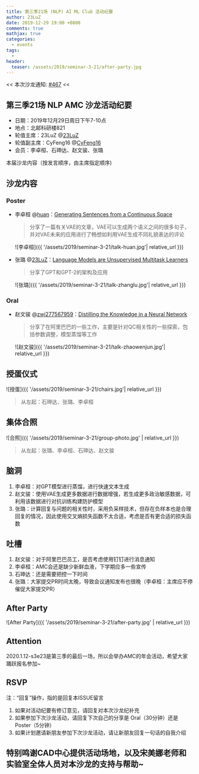 ```yaml
---
title: 第三季21场 (NLP) AI ML Club 活动纪要
author: 23LuZ
date: 2019-12-29 19:00 +0800
comments: true
mathjax: true
categories:
  - events
tags:
  - 
header:
  teaser: /assets/2019/seminar-3-21/after-party.jpg
---
```


<< 本次沙龙通知: [#467](https://github.com/BUPT/ai-ml.club/issues/467)  <<

## 第三季21场 NLP AMC 沙龙活动纪要

- 日期：2019年12月29日周日下午7-10点
- 地点：北邮科研楼821
- 轮值主席：23LuZ @[23LuZ](https://github.com/23LuZ)
- 轮值副主席：CyFeng16 @[CyFeng16](https://github.com/CyFeng16)
- 会员：李卓桓、石珅达、赵文骏、张璐

本届沙龙内容（按发言顺序，由主席指定顺序)

## 沙龙内容

### Poster

- 李卓桓 @[huan](https://github.com/huan)：[Generating Sentences from a Continuous Space](https://arxiv.org/pdf/1511.06349.pdf)

  > 分享了一篇有关VAE的文章，VAE可以生成两个语义之间的很多句子，并对VAE未来的应用进行了畅想如利用VAE生成不同礼貌表达的评论

  ![李卓桓]({{ '/assets/2019/seminar-3-21/talk-huan.jpg'| relative_url }})

- 张璐 @[23LuZ](https://github.com/23LuZ)：[Language Models are Unsupervised Multitask Learners](https://www.techbooky.com/wp-content/uploads/2019/02/Better-Language-Models-and-Their-Implications.pdf)

  > 分享了GPT和GPT-2的架构及应用

  ![张璐]({{ '/assets/2019/seminar-3-21/talk-zhanglu.jpg'| relative_url }})

### Oral  

- 赵文骏 @[zwj277567959](https://github.com/https://github.com/zwj277567959)：[Distilling the Knowledge in a Neural Network](https://arxiv.org/abs/1804.08150)

  > 分享了在阿里巴巴的一些工作，主要是针对QC相关性的一些探索，包括参数调整，模型蒸馏等工作

  ![赵文骏]({{ '/assets/2019/seminar-3-21/talk-zhaowenjun.jpg'| relative_url }})


## 授蛋仪式

![授蛋]({{ '/assets/2019/seminar-3-21/chairs.jpg'| relative_url }})

> 从左起：石珅达、张璐、李卓桓

## 集体合照

![合照]({{ '/assets/2019/seminar-3-21/group-photo.jpg' | relative_url }})

> 从左起：张璐、李卓桓、石珅达、赵文骏

## 脑洞

1. 李卓桓：对GPT模型进行蒸馏，进行快速文本生成
1. 赵文骏：使用VAE生成更多数据进行数据增强，若生成更多政治敏感数据，可利用该数据进行对抗训练构建防护模型
1. 张璐：计算回复与问题的相关性时，采用负采样技术，但存在负样本也是合理回复的情况，因此使用交叉熵损失函数不太合适，考虑是否有更合适的损失函数

## 吐槽

1. 赵文骏：对于阿里巴巴员工，是否考虑使用钉钉进行消息通知
1. 李卓桓：AMC会还是缺少新鲜血液，下学期应多一些宣传
1. 石珅达：还是需要把控一下时间
1. 张璐：大家提交PR时间太晚，导致会议通知发布也很晚（李卓桓：主席应不停催促大家提交PR）

## After Party

![After Party]({{ '/assets/2019/seminar-3-21/after-party.jpg' | relative_url }})

## Attention

2020.1.12-s3e23是第三季的最后一场，所以会举办AMC的年会活动，希望大家踊跃报名参加~

## RSVP

注：“回复”操作，指的是回复本ISSUE留言

1. 如果对活动纪要有修订意见，请回复对本次沙龙纪补充
2. 如果参加下次沙龙活动，请回复下次自己的分享是 Oral（30分钟）还是Poster（5分钟）
3. 如果计划邀请新朋友参加下次沙龙活动，请让新朋友回复一句话的自我介绍

## 特别鸣谢CAD中心提供活动场地，以及宋美娜老师和实验室全体人员对本沙龙的支持与帮助~
